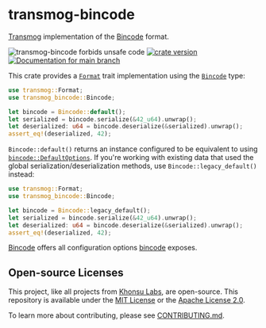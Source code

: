 # transmog-bincode

[Transmog](https://github.com/khonsulabs/transmog) implementation of the [Bincode][bincode] format.

![transmog-bincode forbids unsafe code](https://img.shields.io/badge/unsafe-forbid-success)
[![crate version](https://img.shields.io/crates/v/transmog-bincode.svg)](https://crates.io/crates/transmog-bincode)
[![Documentation for `main` branch](https://img.shields.io/badge/docs-main-informational)](https://khonsulabs.github.io/transmog/main/transmog_bincode/)

This crate provides a [`Format`][format] trait implementation using the [`Bincode`][bincode-type] type:

```rust
use transmog::Format;
use transmog_bincode::Bincode;

let bincode = Bincode::default();
let serialized = bincode.serialize(&42_u64).unwrap();
let deserialized: u64 = bincode.deserialize(&serialized).unwrap();
assert_eq!(deserialized, 42);
```

`Bincode::default()` returns an instance configured to be equivalent to using
[`bincode::DefaultOptions`](https://docs.rs/bincode/latest/bincode/config/struct.DefaultOptions.html).
If you're working with existing data that used the global
serialization/deserialization methods, use `Bincode::legacy_default()` instead:

```rust
use transmog::Format;
use transmog_bincode::Bincode;

let bincode = Bincode::legacy_default();
let serialized = bincode.serialize(&42_u64).unwrap();
let deserialized: u64 = bincode.deserialize(&serialized).unwrap();
assert_eq!(deserialized, 42);
```

[Bincode][bincode-type] offers all configuration options [bincode][bincode] exposes.

[bincode]: https://github.com/bincode-org/bincode
[bincode-type]: https://khonsulabs.github.io/transmog/main/transmog_bincode/struct.Bincode.html
[format]: https://khonsulabs.github.io/transmog/main/transmog/trait.Format.html
[transmog-async]: https://crates.io/crates/transmog-async
[transmog-bincode]: https://crates.io/crates/transmog-bincode
[transmog-cbor]: https://crates.io/crates/transmog-cbor
[transmog-pot]: https://crates.io/crates/transmog-pot
[transmog-versions]: https://crates.io/crates/transmog-versions

## Open-source Licenses

This project, like all projects from [Khonsu Labs](https://khonsulabs.com/), are
open-source. This repository is available under the [MIT License](./LICENSE-MIT)
or the [Apache License 2.0](./LICENSE-APACHE).

To learn more about contributing, please see [CONTRIBUTING.md](./CONTRIBUTING.md).

